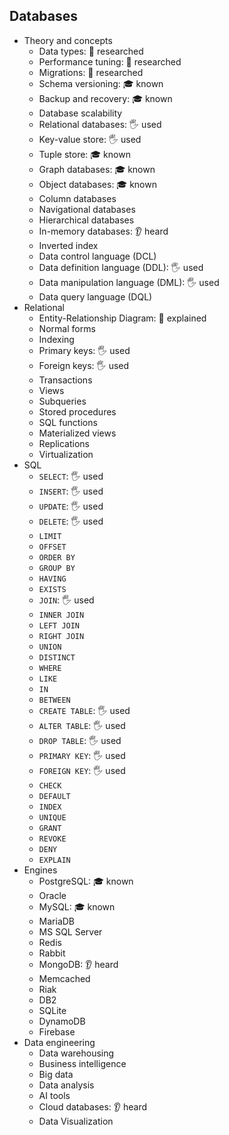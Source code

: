 ## Databases

- Theory and concepts
  - Data types: 🔬 researched
  - Performance tuning: 🔬 researched
  - Migrations: 🔬 researched
  - Schema versioning: 🎓 known
  - Backup and recovery: 🎓 known
  - Database scalability
  - Relational databases: 🖐️ used
  - Key-value store: 🖐️ used
  - Tuple store: 🎓 known
  - Graph databases: 🎓 known
  - Object databases: 🎓 known
  - Column databases
  - Navigational databases
  - Hierarchical databases
  - In-memory databases: 👂 heard
  - Inverted index
  - Data control language (DCL)
  - Data definition language (DDL): 🖐️ used
  - Data manipulation language (DML): 🖐️ used
  - Data query language (DQL)
- Relational
  - Entity-Relationship Diagram: 🙋 explained
  - Normal forms
  - Indexing
  - Primary keys: 🖐️ used
  - Foreign keys: 🖐️ used
  - Transactions
  - Views
  - Subqueries
  - Stored procedures
  - SQL functions
  - Materialized views
  - Replications
  - Virtualization
- SQL
  - `SELECT`: 🖐️ used
  - `INSERT`: 🖐️ used
  - `UPDATE`: 🖐️ used
  - `DELETE`: 🖐️ used
  - `LIMIT`
  - `OFFSET`
  - `ORDER BY`
  - `GROUP BY`
  - `HAVING`
  - `EXISTS`
  - `JOIN`: 🖐️ used
  - `INNER JOIN`
  - `LEFT JOIN`
  - `RIGHT JOIN`
  - `UNION`
  - `DISTINCT`
  - `WHERE`
  - `LIKE`
  - `IN`
  - `BETWEEN`
  - `CREATE TABLE`: 🖐️ used
  - `ALTER TABLE`: 🖐️ used
  - `DROP TABLE`: 🖐️ used
  - `PRIMARY KEY`: 🖐️ used
  - `FOREIGN KEY`: 🖐️ used
  - `CHECK`
  - `DEFAULT`
  - `INDEX`
  - `UNIQUE`
  - `GRANT`
  - `REVOKE`
  - `DENY`
  - `EXPLAIN`
- Engines
  - PostgreSQL: 🎓 known
  - Oracle
  - MySQL: 🎓 known
  - MariaDB
  - MS SQL Server
  - Redis
  - Rabbit
  - MongoDB: 👂 heard
  - Memcached
  - Riak
  - DB2
  - SQLite
  - DynamoDB
  - Firebase
- Data engineering
  - Data warehousing
  - Business intelligence
  - Big data
  - Data analysis
  - AI tools
  - Cloud databases: 👂 heard
  - Data Visualization
